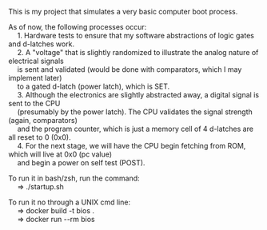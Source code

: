 This is my project that simulates a very basic computer boot process. <br />

As of now, the following processes occur: <br />
&emsp; 1. Hardware tests to ensure that my software abstractions of logic gates and d-latches work. <br />
&emsp; 2. A "voltage" that is slightly randomized to illustrate the analog nature of electrical signals <br />
&emsp;    is sent and validated (would be done with comparators, which I may implement later) <br />
&emsp;    to a gated d-latch (power latch), which is SET. <br />
&emsp; 3. Although the electronics are slightly abstracted away, a digital signal is sent to the CPU <br />
&emsp;    (presumably by the power latch). The CPU validates the signal strength (again, comparators) <br />
&emsp;    and the program counter, which is just a memory cell of 4 d-latches are all reset to 0 (0x0).  <br />
&emsp; 4. For the next stage, we will have the CPU begin fetching from ROM, which will live at 0x0 (pc value) <br />
&emsp;    and begin a power on self test (POST). <br />

To run it in bash/zsh, run the command: <br />
&emsp; => ./startup.sh <br />

To run it no through a UNIX cmd line: <br />
&emsp; => docker build -t bios . <br />
&emsp; => docker run --rm bios <br />
